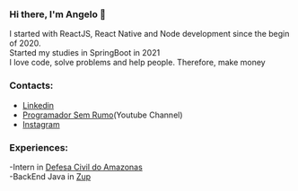 ### Hi there, I'm Angelo 👋
I started with ReactJS, React Native and Node development since the begin of 2020.<br>
Started my studies in SpringBoot in 2021<br>
I love code, solve problems and help people. Therefore, make money
### Contacts:
- <a href="https://www.linkedin.com/in/angelo-marcio-a60b9016a/">Linkedin</a> <br>
- <a href="https://www.youtube.com/channel/UCbv6lKfrvoHKOqDEv8pgCOw">Programador Sem Rumo</a>(Youtube Channel)
- <a href="https://www.instagram.com/angelo.marcio_dev/">Instagram</a>
### Experiences:
-Intern in <a href="http://www.defesacivil.am.gov.br/">Defesa Civil do Amazonas</a> <br>
-BackEnd Java in <a href="https://www.zup.com.br/">Zup</a>
<!--
**AngeloFilhoPS/AngeloFilhoPS** is a ✨ _special_ ✨ repository because its `README.md` (this file) appears on your GitHub profile.

Here are some ideas to get you started:

- 🔭 I’m currently working on ...
- 🌱 I’m currently learning ...
- 👯 I’m looking to collaborate on ...
- 🤔 I’m looking for help with ...
- 💬 Ask me about ...
- 📫 How to reach me: ...
- 😄 Pronouns: ...
- ⚡ Fun fact: ...
-->
